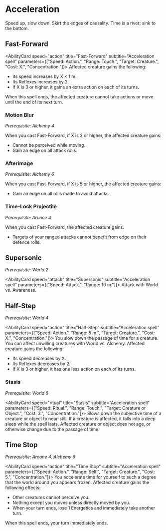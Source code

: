 # Acceleration

Speed up, slow down. Skirt the edges of causality. Time is a river; sink to the bottom.

## Fast-Forward

<AbilityCard
speed="action"
title="Fast-Forward"
subtitle="Acceleration spell"
parameters={["Speed: Action.", "Range: Touch.", "Target: Creature.", "Cost: X.", "Concentration."]}>
Affected creature gains the following:

- Its speed increases by X × 1 m.
- Its Reflexes increases by 2.
- If X is 3 or higher, it gains an extra action on each of its turns.

When this spell ends, the affected creature cannot take actions or move until the end of its next turn.
</AbilityCard>

### Motion Blur

_Prerequisite: Alchemy 4_

<AbilityCard
speed="enhancement"
title="Motion Blur"
subtitle="Spell enhancement">
When you cast Fast-Forward, if X is 3 or higher, the affected creature gains:

- Cannot be perceived while moving.
- Gain an edge on all attack rolls.

</AbilityCard>

### Afterimage

_Prerequisite: Alchemy 6_

<AbilityCard
speed="enhancement"
title="Afterimage"
subtitle="Spell enhancement">
When you cast Fast-Forward, if X is 5 or higher, the affected creature gains:

- Gain an edge on all rolls made to avoid attacks.

</AbilityCard>

### Time-Lock Projectile

_Prerequisite: Arcane 4_

<AbilityCard
speed="enhancement"
title="Time-Lock Projectile"
subtitle="Acceleration spell">
When you cast Fast-Forward, the affected creature gains:

- Targets of your ranged attacks cannot benefit from edge on their defence rolls.

</AbilityCard>

## Supersonic

_Prerequisite: World 2_

<AbilityCard
speed="attack"
title="Supersonic"
subtitle="Acceleration spell"
parameters={["Speed: Attack.", "Range: 10 m."]}>
Attack with World vs. Awareness.
</AbilityCard>

## Half-Step

_Prerequisite: World 4_

<AbilityCard
speed="action"
title="Half-Step"
subtitle="Acceleration spell"
parameters={["Speed: Action.", "Range: 5 m.", "Target: Creature.", "Cost: X.", "Concentration."]}>
You slow down the passage of time for a creature. You can affect unwilling creatures with World vs. Alchemy.
Affected creature gains the following:

- Its speed decreases by X.
- Its Reflexes decreases by 2.
- If X is 3 or higher, it has one less action on each of its turns.

</AbilityCard>

### Stasis

_Prerequisite: World 6_

<AbilityCard
speed="ritual"
title="Stasis"
subtitle="Acceleration spell"
parameters={["Speed: Ritual.", "Range: Touch.", "Target: Creature or Object.", "Cost: 3.", "Concentration."]}>
Slows down the subjective time of a creature or object to near-still.
If a creature is affected, it falls into a deep sleep while the spell lasts.
Affected creature or object does not age, or otherwise change due to the passage of time.
</AbilityCard>

## Time Stop

_Prerequisite: Arcane 4, Alchemy 6_

<AbilityCard
speed="action"
title="Time Stop"
subtitle="Acceleration spell"
parameters={["Speed: Action.", "Range: Self.", "Target: Creature.", "Cost: 5.", "Concentration."]}>
You accelerate time for yourself to such a degree that the world around you appears frozen. Affected creature gains the following effects:

- Other creatures cannot perceive you.
- Nothing except you moves unless directly moved by you.
- When your turn ends, lose 1 Energetics and immediately take another turn.

When this spell ends, your turn immediately ends.

</AbilityCard>
